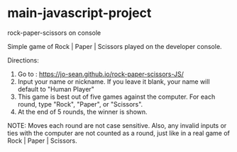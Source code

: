 # main-javascript-project
rock-paper-scissors on console


Simple game of Rock | Paper | Scissors played on the developer console. 

Directions:

1. Go to : https://jo-sean.github.io/rock-paper-scissors-JS/
2. Input your name or nickname. If you leave it blank, your name will default to "Human Player"
3. This game is best out of five games against the computer. For each round, type "Rock", "Paper", or "Scissors".
4. At the end of 5 rounds, the winner is shown. 

NOTE: Moves each round are not case sensitive. Also, any invalid inputs or ties with the computer are not counted as a
round, just like in a real game of Rock | Paper | Scissors.